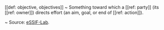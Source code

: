 [[def: objective, objectives]]
~ Something toward which a [[ref: party]] (its [[ref: owner]]) directs effort (an aim, goal, or end of [[ref: action]]).

~ Source: [eSSIF-Lab](https://essif-lab.github.io/framework/docs/terms/objective).

